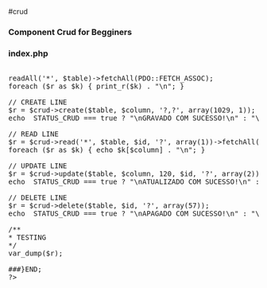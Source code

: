 #crud

### Component Crud for Begginers

### index.php

<pre>

<?php
/**
* 
* 
*      DOCUMENTATION EXAMPLE
* 
* 
*/

###START{

/**
* IMPORT COMPOSER AUTOLOAD
*/
require __DIR__ . '/vendor/autoload.php';

/**
* SET CLASS DEPENDECIES
*/
use Crud\Crud;

/**
* LOAD ENVIRONMENT VAR
*/
Crud::env(__DIR__);

/**
* LOAD CRUD
*/
$crud = new Crud();

/**
* SET TABLES
*/
$table = 'tab_client';
$column = 'client'; // KEY STRANGER
$id = 'tab_client_id'; // CUSTOM ID

/**
* 
* ACTION METHODS
* 
*/

// READ ALL IN TABLE
$r = $crud->readAll('*', $table)->fetchAll(PDO::FETCH_ASSOC);
foreach ($r as $k) { print_r($k) . "\n"; }

// CREATE LINE
$r = $crud->create($table, $column, '?,?', array(1029, 1));
echo  STATUS_CRUD === true ? "\nGRAVADO COM SUCESSO!\n" : "\nTENTE NOVAMENTE!\n";

// READ LINE
$r = $crud->read('*', $table, $id, '?', array(1))->fetchAll(PDO::FETCH_ASSOC);
foreach ($r as $k) { echo $k[$column] . "\n"; }

// UPDATE LINE
$r = $crud->update($table, $column, 120, $id, '?', array(2));
echo  STATUS_CRUD === true ? "\nATUALIZADO COM SUCESSO!\n" : "\nTENTE NOVAMENTE!\n";

// DELETE LINE
$r = $crud->delete($table, $id, '?', array(57));
echo  STATUS_CRUD === true ? "\nAPAGADO COM SUCESSO!\n" : "\nTENTE NOVAMENTE!\n";

/**
* TESTING
*/
var_dump($r);

###}END;
?>

</pre>